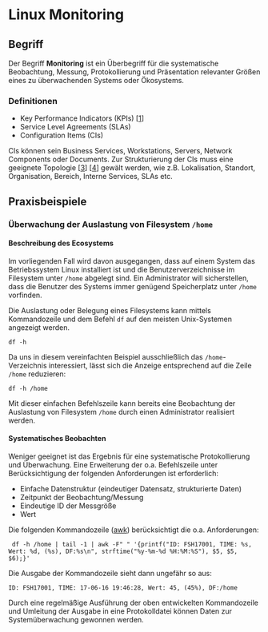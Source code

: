 # Linux Monitoring

## Begriff

Der Begriff **Monitoring** ist ein Überbegriff für die systematische Beobachtung, Messung, Protokollierung
und Präsentation relevanter Größen eines zu überwachenden Systems oder Ökosystems. 

### Definitionen

[WEB002]: https://www.klipfolio.com/resources/kpi-examples#types-of-kpis
[WEB003]: https://de.wikipedia.org/wiki/Topologie_(Rechnernetz)
[WEB004]: http://www.elektronik-kompendium.de/sites/net/0503281.htm

- Key Performance Indicators (KPIs) [[1][WEB002]]
- Service Level Agreements (SLAs)
- Configuration Items (CIs)

CIs können sein Business Services, Workstations, Servers, Network Components oder Documents. Zur Strukturierung der CIs muss eine geeignete Topologie [[3][WEB003]] [[4][WEB004]] gewält werden, wie z.B. Lokalisation, Standort, Organisation, Bereich, Interne Services, SLAs etc.  

## Praxisbeispiele

### Überwachung der Auslastung von Filesystem `/home`

#### Beschreibung des Ecosystems

Im vorliegenden Fall wird davon ausgegangen, dass auf einem System das Betriebssystem 
Linux installiert ist und die Benutzerverzeichnisse im Filesystem unter `/home` 
abgelegt sind. Ein Administrator will sicherstellen, dass die Benutzer des Systems
immer genügend Speicherplatz unter `/home` vorfinden.

Die Auslastung oder Belegung eines Filesystems kann mittels Kommandozeile und dem Befehl `df` 
auf den meisten Unix-Systemen angezeigt werden.
```
df -h
```

Da uns in diesem vereinfachten Beispiel ausschließlich das `/home`-Verzeichnis interessiert,
lässt sich die Anzeige entsprechend auf die Zeile `/home` reduzieren:
```
df -h /home
```
Mit dieser einfachen Befehlszeile kann bereits eine Beobachtung der Auslastung von Filesystem `/home`
durch einen Administrator realisiert werden. 

#### Systematisches Beobachten

[WEB001]: http://www.theunixschool.com/2013/01/gawk-date-and-time-calculation-functions.html

Weniger geeignet ist das Ergebnis für eine
systematische Protokollierung und Überwachung. Eine Erweiterung der o.a. Befehlszeile
unter Berücksichtigung der folgenden Anforderungen ist erforderlich:

- Einfache Datenstruktur (eindeutiger Datensatz, strukturierte Daten)
- Zeitpunkt der Beobachtung/Messung
- Eindeutige ID der Messgröße
- Wert

Die folgenden Kommandozeile ([awk][WEB001]) berücksichtigt die o.a. Anforderungen:
```
 df -h /home | tail -1 | awk -F" " '{printf("ID: FSH17001, TIME: %s, Wert: %d, (%s), DF:%s\n", strftime("%y-%m-%d %H:%M:%S"), $5, $5, $6);}'
```

Die Ausgabe der Kommandozeile sieht dann ungefähr so aus:
```
ID: FSH17001, TIME: 17-06-16 19:46:28, Wert: 45, (45%), DF:/home
```

Durch eine regelmäßige Ausführung der oben entwickelten Kommandozeile und Umleitung der 
Ausgabe in eine Protokolldatei können Daten zur Systemüberwachung gewonnen werden.

